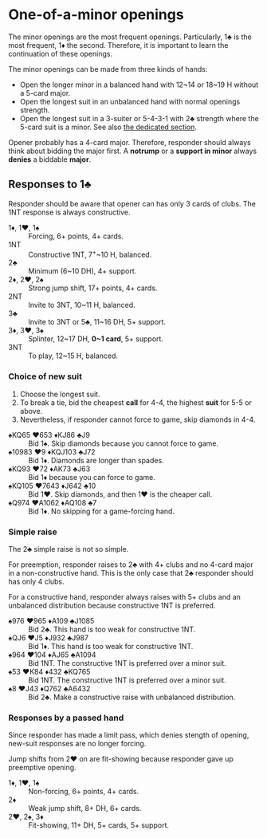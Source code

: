 One-of-a-minor openings
=======================
The minor openings are the most frequent openings.  Particularly, 1♣ is the
most frequent, 1♦ the second.  Therefore, it is important to learn the
continuation of these openings.

The minor openings can be made from three kinds of hands:

* Open the longer minor in a balanced hand with 12~14 or 18~19 H without a
  5-card major.
* Open the longest suit in an unbalanced hand with normal openings strength.
* Open the longest suit in a 3-suiter or 5-4-3-1 with 2♣ strength where the
  5-card suit is a minor.  See also [the dedicated section][big].

Opener probably has a 4-card major.  Therefore, responder should always think
about bidding the major first.  A **notrump** or a **support in minor** always
**denies** a biddable **major**.

[big]: openings.md#what-to-bid-with-a-big-hand

Responses to 1♣
---------------
Responder should be aware that opener can has only 3 cards of clubs.  The 1NT
response is always constructive.

<dl>
  <dt>1♦, 1♥, 1♠</dt>
  <dd>Forcing, 6+ points, 4+ cards.</dd>

  <dt>1NT</dt>
  <dd>Constructive 1NT, 7<sup>+</sup>~10 H, balanced.</dd>

  <dt>2♣</dt>
  <dd>Minimum (6~10 DH), 4+ support.</dd>

  <dt>2♦, 2♥, 2♠</dt>
  <dd>Strong jump shift, 17+ points, 4+ cards.</dd>

  <dt>2NT</dt>
  <dd>Invite to 3NT, 10~11 H, balanced.</dd>

  <dt>3♣</dt>
  <dd>Invite to 3NT or 5♣, 11~16 DH, 5+ support.</dd>

  <dt>3♦, 3♥, 3♠</dt>
  <dd>Splinter, 12~17 DH, <strong>0~1 card</strong>, 5+ support.</dd>

  <dt>3NT</dt>
  <dd>To play, 12~15 H, balanced.</dd>
</dl>

### Choice of new suit ###
1. Choose the longest suit.
2. To break a tie, bid the cheapest **call** for 4-4, the highest **suit** for
   5-5 or above.
3. Nevertheless, if responder cannot force to game, skip diamonds in 4-4.

<dl>
  <dt>♠KQ65 ♥653 ♦KJ86 ♣J9</dt>
  <dd>Bid 1♠.  Skip diamonds because you cannot force to game.</dd>

  <dt>♠10983 ♥9 ♦KQJ103 ♣J72</dt>
  <dd>Bid 1♦.  Diamonds are longer than spades.</dd>

  <dt>♠KQ93 ♥72 ♦AK73 ♣J63</dt>
  <dd>Bid 1♦ because you can force to game.</dd>

  <dt>♠KQ105 ♥7643 ♦J642 ♣10</dt>
  <dd>Bid 1♥.  Skip diamonds, and then 1♥ is the cheaper call.</dd>

  <dt>♠Q974 ♥A1062 ♦AQ108 ♣7</dt>
  <dd>Bid 1♦.  No skipping for a game-forcing hand.</dd>
</dl>

### Simple raise ###
The 2♣ simple raise is not so simple.

For preemption, responder raises to 2♣ with 4+ clubs and no 4-card major in a
non-constructive hand.  This is the only case that 2♣ responder should has only
4 clubs.

For a constructive hand, responder always raises with 5+ clubs and an
unbalanced distribution because constructive 1NT is preferred.

<dl>
  <dt>♠976 ♥965 ♦A109 ♣J1085</dt>
  <dd>Bid 2♣.  This hand is too weak for constructive 1NT.</dd>

  <dt>♠QJ6 ♥J5 ♦J932 ♣J987</dt>
  <dd>Bid 1♦.  This hand is too weak for constructive 1NT.</dd>

  <dt>♠964 ♥104 ♦AJ65 ♣A1094</dt>
  <dd>Bid 1NT.  The constructive 1NT is preferred over a minor suit.</dd>

  <dt>♠53 ♥K84 ♦432 ♣KQ765</dt>
  <dd>Bid 1NT.  The constructive 1NT is preferred over a minor suit.</dd>

  <dt>♠8 ♥J43 ♦Q762 ♣A6432</dt>
  <dd>Bid 2♣.  Make a constructive raise with unbalanced distribution.</dd>
</dl>

### Responses by a passed hand ###
Since responder has made a limit pass, which denies stength of opening,
new-suit responses are no longer forcing.

Jump shifts from 2♥ on are fit-showing because responder gave up preemptive
opening.

<dl>
  <dt>1♦, 1♥, 1♠</dt>
  <dd>Non-forcing, 6+ points, 4+ cards.</dd>

  <dt>2♦</dt>
  <dd>Weak jump shift, 8+ DH, 6+ cards.</dd>

  <dt>2♥, 2♠, 3♦</dt>
  <dd>Fit-showing, 11+ DH, 5+ cards, 5+ support.</dd>
</dl>
